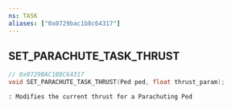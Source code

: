 ```yaml
---
ns: TASK
aliases: ["0x0729bac1b8c64317"]
---
```

## SET_PARACHUTE_TASK_THRUST

```c
// 0x0729BAC1B8C64317
void SET_PARACHUTE_TASK_THRUST(Ped ped, float thrust_param);
```

```
: Modifies the current thrust for a Parachuting Ped
```
